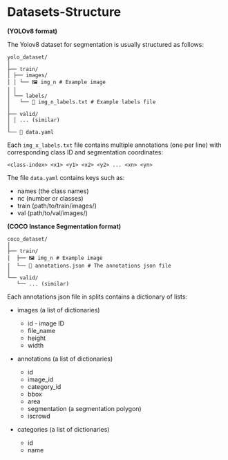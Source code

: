 # Datasets-Structure

**(YOLOv8 format)**

The Yolov8 dataset for segmentation is usually structured as follows:
```
yolo_dataset/
│
├── train/
│ ├── images/
│ │ └── 🖼️ img_n # Example image 
│ │
│ └── labels/
│   └── 📄 img_n_labels.txt # Example labels file 
│
├── valid/
│ │ ... (similar)
│
└── 📄 data.yaml
```

Each ```img_x_labels.txt``` file contains multiple annotations (one per line) with corresponding class ID and segmentation coordinates:

`<class-index> <x1> <y1> <x2> <y2> ... <xn> <yn>`

The file `data.yaml` contains keys such as:
 - names (the class names)
 - nc (number or classes)
 - train (path/to/train/images/)
 - val (path/to/val/images/)


**(COCO Instance Segmentation format)**
```
coco_dataset/
│
├── train/
│  ├── 🖼️ img_n # Example image 
│  └── 📄 annotations.json # The annotations json file
│
└── valid/ 
   └── ... (similar)

```

Each annotations json file in splits contains a dictionary of lists:

- images (a list of dictionaries)
  - id - image ID
  - file_name 
  - height
  - width


- annotations (a list of dictionaries)
  - id
  - image_id
  - category_id
  - bbox 
  - area
  - segmentation (a segmentation polygon)
  - iscrowd

 
- categories (a list of dictionaries)
  - id
  - name